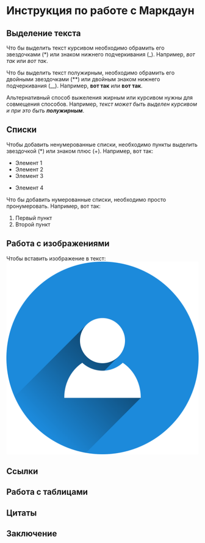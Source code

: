 # Инструкция по работе с Маркдаун
## Выделение текста
Что бы выделить текст курсивом необходимо обрамить  его звездочками (*) или знаком нижнего подчеркивания (_). Например, *вот так* или _вот так_.

Что бы выделить текст полужирным, необходимо обрамить его двойными звездочками (**) или двойным знаком нижнего подчеркивания (__). Например, **вот так** или __вот так__.

Альтернативный способ выжеления жирным или курсивом нужны для совмещения способов. Например, _текст может быть выделен курсивом и при это быть **полужирным**_.
## Списки
Чтобы добавить ненумерованные списки, необходимо пункты выделить звездочкой (*) или знаком плюс (+). Например, вот так:
* Элемент 1
* Элемент 2
* Элемент 3
+ Элемент 4

Что бы добавить нумерованные списки, необходимо просто пронумеровать. Например, вот так:
1. Первый пункт
2. Второй пункт

## Работа с изображениями
Чтобы вставить изображение в текст:
![Иконка](1.png)
## Ссылки

## Работа с таблицами

## Цитаты

## Заключение

